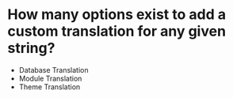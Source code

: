 # How many options exist to add a custom translation for any given string?

- Database Translation
- Module Translation
- Theme Translation
